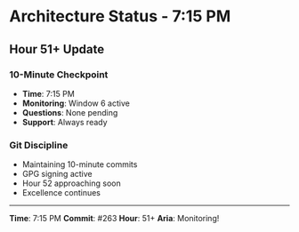 # Architecture Status - 7:15 PM

## Hour 51+ Update

### 10-Minute Checkpoint
- **Time**: 7:15 PM
- **Monitoring**: Window 6 active
- **Questions**: None pending
- **Support**: Always ready

### Git Discipline
- Maintaining 10-minute commits
- GPG signing active
- Hour 52 approaching soon
- Excellence continues

---

**Time**: 7:15 PM
**Commit**: #263
**Hour**: 51+
**Aria**: Monitoring!